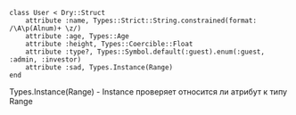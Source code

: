 ```
class User < Dry::Struct
	attribute :name, Types::Strict::String.constrained(format: /\A\p(Alnum)+ \z/)
	attribute :age, Types::Age
	attribute :height, Types::Coercible::Float
	attribute :type?, Types::Symbol.default(:guest).enum(:guest, :admin, :investor)
	attribute :sad, Types.Instance(Range)
end
```

Types.Instance(Range) - Instance проверяет относится ли атрибут к типу Range 